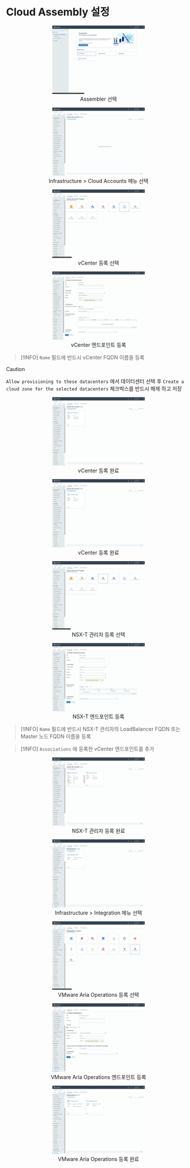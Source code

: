 # Cloud Assembly 설정

<p align="center"><img src="images/aa-ca-01.png" width="50%" /><br/>Assembler 선택</p>

<p align="center"><img src="images/aa-ca-02.png" width="50%" /><br/>Infrastructure > Cloud Accounts 메뉴 선택</p>

<p align="center"><img src="images/aa-ca-03.png" width="50%" /><br/>vCenter 등록 선택</p>

<p align="center"><img src="images/aa-ca-04.png" width="50%" /><br/>vCenter 엔드포인트 등록</p>

> [!INFO]
> `Name` 필드에 반드시 vCenter FQDN 이름을 등록

> [!CAUTION]
> `Allow provisioning to these datacenters` 에서 데이터센터 선택 후 `Create a cloud zone for the selected datacenters` 체크박스를 반드시 해제 하고 저장

<p align="center"><img src="images/aa-ca-05.png" width="50%" /><br/>vCenter 등록 완료</p>

<p align="center"><img src="images/aa-ca-05.png" width="50%" /><br/>vCenter 등록 완료</p>

<p align="center"><img src="images/aa-ca-06.png" width="50%" /><br/>NSX-T 관리자 등록 선택</p>

<p align="center"><img src="images/aa-ca-07.png" width="50%" /><br/>NSX-T 엔드포인트 등록</p>

> [!INFO]
> `Name` 필드에 반드시 NSX-T 관리자의 LoadBalancer FQDN 또는 Master 노드 FQDN 이름을 등록

> [!INFO]
> `Associations` 에 등록한 vCenter 엔드포인트를 추가

<p align="center"><img src="images/aa-ca-08.png" width="50%" /><br/>NSX-T 관리자 등록 완료</p>

<p align="center"><img src="images/aa-ca-09.png" width="50%" /><br/>Infrastructure > Integration 메뉴 선택</p>

<p align="center"><img src="images/aa-ca-10.png" width="50%" /><br/>VMware Aria Operations 등록 선택</p>

<p align="center"><img src="images/aa-ca-11.png" width="50%" /><br/>VMware Aria Operations 엔드포인트 등록</p>

<p align="center"><img src="images/aa-ca-12.png" width="50%" /><br/>VMware Aria Operations 등록 완료</p>
